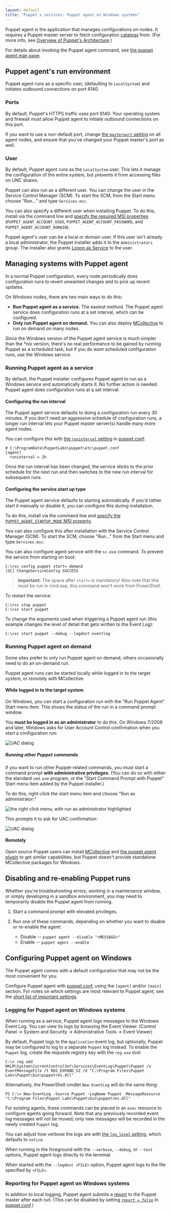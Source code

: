 ```yaml
---
layout: default
title: "Puppet's services: Puppet agent on Windows systems"
---
```


[catalogs]: ./subsystem_catalog_compilation.html
[unix_agent]: ./services_agent_unix.html
[resource type reference]: ./type.html
[mcollective]: /mcollective
[puppet.conf]: ./config_file_main.html
[runinterval]: ./configuration.html#runinterval
[short_settings]: ./config_important_settings.html#settings-for-agents-all-nodes
[page on triggering puppet runs]: {{pe}}/orchestration_puppet.html
[msiproperties]: ./install_windows.html#automated-installation
[uac]: ./images/uac.png
[rightclick]: ./images/run_as_admin.png
[report]: ./reporting_about.html
[running]: ./services_commands_windows.html

Puppet agent is the application that manages configurations on nodes. It requires a Puppet master server to fetch configuration [catalogs][] from. (For more info, see [Overview of Puppet's Architecture](./architecture.html).)

For details about invoking the Puppet agent command, see [the puppet agent man page](./man/agent.html).

## Puppet agent's run environment

Puppet agent runs as a specific user, (defaulting to `LocalSystem`) and initiates outbound connections on port 8140.

### Ports

By default, Puppet's HTTPS traffic uses port 8140. Your operating system and firewall must allow Puppet agent to initiate outbound connections on this port.

If you want to use a non-default port, change [the `masterport` setting](./configuration.html#masterport) on all agent nodes, and ensure that you've changed your Puppet master's port as well.

### User

By default, Puppet agent runs as the `LocalSystem` user. This lets it manage the configuration of the entire system, but prevents it from accessing files on UNC shares.

Puppet can also run as a different user. You can change the user in the Service Control Manager (SCM). To start the SCM, from the Start menu choose "Run..." and type `Services.msc`.

You can also specify a different user when installing Puppet. To do this, install via the command line and [specify the required MSI properties][msiproperties] (`PUPPET_AGENT_ACCOUNT_USER`, `PUPPET_AGENT_ACCOUNT_PASSWORD`, and `PUPPET_AGENT_ACCOUNT_DOMAIN`).

Puppet agent's user can be a local or domain user. If this user isn't already a local administrator, the Puppet installer adds it to the `Administrators` group. The installer also grants [Logon as Service](http://msdn.microsoft.com/en-us/library/ms813948.aspx) to the user.

## Managing systems with Puppet agent

In a normal Puppet configuration, every node periodically does configuration runs to revert unwanted changes and to pick up recent updates.

On Windows nodes, there are two main ways to do this:

* **Run Puppet agent as a service.** The easiest method. The Puppet agent service does configuration runs at a set interval, which can be configured.
* **Only run Puppet agent on demand.** You can also deploy [MCollective][] to run on demand on many nodes.

Since the Windows version of the Puppet agent service is much simpler than the \*nix version, there's no real performance to be gained by running Puppet as a scheduled task, but if you do want scheduled configuration runs, use the Windows service.

### Running Puppet agent as a service

By default, the Puppet installer configures Puppet agent to run as a Windows service and automatically starts it. No further action is needed. Puppet agent does configuration runs at a set interval.

#### Configuring the run interval

The Puppet agent service defaults to doing a configuration run every 30 minutes. If you don't need an aggressive schedule of configuration runs, a longer run interval lets your Puppet master server(s) handle many more agent nodes.

You can configure this with [the `runinterval` setting][runinterval] in [puppet.conf][]:

    # C:\ProgramData\PuppetLabs\puppet\etc\puppet.conf
    [agent]
      runinterval = 2h

Once the run interval has been changed, the service sticks to the prior schedule for the next run and then switches to the new run interval for subsequent runs.

#### Configuring the service start up type

The Puppet agent service defaults to starting automatically. If you'd rather start it manually or disable it, you can configure this during installation.

To do this, install via the command line and [specify the `PUPPET_AGENT_STARTUP_MODE` MSI property][msiproperties].

You can also configure this after installation with the Service Control Manager (SCM). To start the SCM, choose "Run..." from the Start menu and type `Services.msc`.

You can also configure agent service with the `sc.exe` command. To prevent the service from starting on boot:

    C:\>sc config puppet start= demand
    [SC] ChangeServiceConfig SUCCESS

>**Important:** The space after `start=` is mandatory! Also note that this must be run in cmd.exe; this command won't work from PowerShell.

To restart the service:

    C:\>sc stop puppet
    C:\>sc start puppet

To change the arguments used when triggering a Puppet agent run (this example changes the level of detail that gets written to the Event Log):

    C:\>sc start puppet --debug --logdest eventlog


### Running Puppet agent on demand

Some sites prefer to only run Puppet agent on demand; others occasionally need to do an on-demand run.

Puppet agent runs can be started locally while logged in to the target system, or remotely with MCollective.

#### While logged in to the target system

On Windows, you can start a configuration run with the "Run Puppet Agent" Start menu item. This shows the status of the run in a command prompt window.

You **must be logged in as an administrator** to do this. On Windows 7/2008 and later, Windows asks for User Account Control confirmation when you start a configuration run:

![UAC dialog][uac]

##### Running other Puppet commands

If you want to run other Puppet-related commands, you must start a command prompt **with administrative privileges.** (You can do so with either the standard `cmd.exe` program, or the "Start Command Prompt with Puppet" Start menu item added by the Puppet installer.)

To do this, right-click the start menu item and choose "Run as administrator:"

![the right click menu, with run as administrator highlighted][rightclick]

This prompts it to ask for UAC confirmation:

![UAC dialog][uac]

#### Remotely

Open source Puppet users can install [MCollective][] and [the puppet agent plugin](https://github.com/puppetlabs/mcollective-puppet-agent) to get similar capabilities, but Puppet doesn't provide standalone MCollective packages for Windows.

## Disabling and re-enabling Puppet runs

Whether you're troubleshooting errors, working in a maintenance window, or simply developing in a sandbox environment, you may need to temporarily disable the Puppet agent from running.

1. Start a command prompt with elevated privileges.
2. Run one of these commands, depending on whether you want to disable or re-enable the agent:

   * Disable -- `puppet agent --disable "<MESSAGE>"`
   * Enable -- `puppet agent --enable`

## Configuring Puppet agent on Windows

The Puppet agent comes with a default configuration that may not be the most convenient for you.

Configure Puppet agent with [puppet.conf][], using the `[agent]` and/or `[main]` section. For notes on which settings are most relevant to Puppet agent, see the [short list of important settings][short_settings].

### Logging for Puppet agent on Windows systems

When running as a service, Puppet agent logs messages to the Windows Event Log. You can view its logs by browsing the Event Viewer. (Control Panel → System and Security → Administrative Tools → Event Viewer)

By default, Puppet logs to the `Application` event log, but optionally, Puppet may be configured to log to a separate `Puppet` log instead. To enable the `Puppet` log, create the requisite registry key with the `reg.exe` tool:

    C:\> reg add HKLM\System\CurrentControlSet\Services\EventLog\Puppet\Puppet /v EventMessageFile /t REG_EXPAND_SZ /d "C:\Program Files\Puppet Labs\Puppet\bin\puppetres.dll"

Alternatively, the PowerShell cmdlet `New-EventLog` will do the same thing:

    PS C:\> New-EventLog -Source Puppet -LogName Puppet -MessageResource "C:\Program Files\Puppet Labs\Puppet\bin\puppetres.dll"

For existing agents, these commands can be placed in an `exec` resource to configure agents going forward. Note that any previously recorded event log messages will not be moved; only new messages will be recorded in the newly created `Puppet` log.

You can adjust how verbose the logs are with [the `log_level` setting](./configuration.html#loglevel), which defaults to `notice`.

When running in the foreground with the `--verbose`, `--debug`, or `--test` options, Puppet agent logs directly to the terminal.

When started with the `--logdest <FILE>` option, Puppet agent logs to the file specified by `<FILE>`.

### Reporting for Puppet agent on Windows systems

In addition to local logging, Puppet agent submits a [report][] to the Puppet master after each run. (This can be disabled by setting [`report = false`](./configuration.html#report) in [puppet.conf][].)

